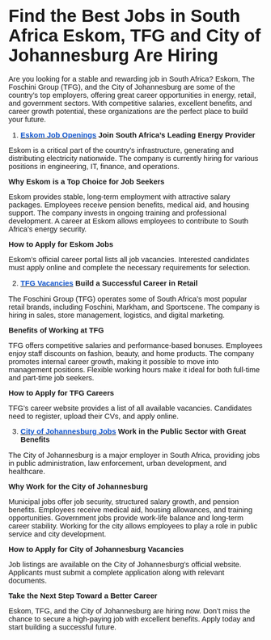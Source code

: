 <H1><span style="font-size:26pt;font-family:Arial,sans-serif;">Find the Best Jobs in South Africa Eskom, TFG and City of Johannesburg Are Hiring</span></H1>
<p><span style="font-size:11pt;font-family:Arial,sans-serif;">Are you looking for a stable and rewarding job in South Africa? Eskom, The Foschini Group (TFG), and the City of Johannesburg are some of the country&rsquo;s top employers, offering great career opportunities in energy, retail, and government sectors. With competitive salaries, excellent benefits, and career growth potential, these organizations are the perfect place to build your future.</span></p>
<ol>
    <li style="list-style-type:decimal;font-size:11pt;font-family:Arial,sans-serif;">
        <p><a href="https://eskomvacanciesregistration.entryleveljobs.co.za/"><strong><u><span style="color:#1155cc;font-size:11pt;font-family:Arial,sans-serif;">Eskom Job Openings</span></u></strong></a><strong><span style="font-size:11pt;font-family:Arial,sans-serif;">&nbsp;Join South Africa&rsquo;s Leading Energy Provider</span></strong></p>
    </li>
</ol>
<p><span style="font-size:11pt;font-family:Arial,sans-serif;">Eskom is a critical part of the country&rsquo;s infrastructure, generating and distributing electricity nationwide. The company is currently hiring for various positions in engineering, IT, finance, and operations.</span></p>
<p><strong><span style="font-size:11pt;font-family:Arial,sans-serif;">Why Eskom is a Top Choice for Job Seekers</span></strong></p>
<p><span style="font-size:11pt;font-family:Arial,sans-serif;">Eskom provides stable, long-term employment with attractive salary packages. Employees receive pension benefits, medical aid, and housing support. The company invests in ongoing training and professional development. A career at Eskom allows employees to contribute to South Africa&rsquo;s energy security.</span></p>
<p><strong><span style="font-size:11pt;font-family:Arial,sans-serif;">How to Apply for Eskom Jobs</span></strong></p>
<p><span style="font-size:11pt;font-family:Arial,sans-serif;">Eskom&rsquo;s official career portal lists all job vacancies. Interested candidates must apply online and complete the necessary requirements for selection.</span></p>
<ol start="2">
    <li style="list-style-type:decimal;font-size:11pt;font-family:Arial,sans-serif;">
        <p><a href="https://tfgcareersregister.co.za/"><strong><u><span style="color:#1155cc;font-size:11pt;font-family:Arial,sans-serif;">TFG Vacancies</span></u></strong></a><strong><span style="font-size:11pt;font-family:Arial,sans-serif;">&nbsp;Build a Successful Career in Retail</span></strong></p>
    </li>
</ol>
<p><span style="font-size:11pt;font-family:Arial,sans-serif;">The Foschini Group (TFG) operates some of South Africa&rsquo;s most popular retail brands, including Foschini, Markham, and Sportscene. The company is hiring in sales, store management, logistics, and digital marketing.</span></p>
<p><strong><span style="font-size:11pt;font-family:Arial,sans-serif;">Benefits of Working at TFG</span></strong></p>
<p><span style="font-size:11pt;font-family:Arial,sans-serif;">TFG offers competitive salaries and performance-based bonuses. Employees enjoy staff discounts on fashion, beauty, and home products. The company promotes internal career growth, making it possible to move into management positions. Flexible working hours make it ideal for both full-time and part-time job seekers.</span></p>
<p><strong><span style="font-size:11pt;font-family:Arial,sans-serif;">How to Apply for TFG Careers</span></strong></p>
<p><span style="font-size:11pt;font-family:Arial,sans-serif;">TFG&rsquo;s career website provides a list of all available vacancies. Candidates need to register, upload their CVs, and apply online.</span></p>
<ol start="3">
    <li style="list-style-type:decimal;font-size:11pt;font-family:Arial,sans-serif;">
        <p><a href="https://cityofjohannesburgvacancies.co.za/"><strong><u><span style="color:#1155cc;font-size:11pt;font-family:Arial,sans-serif;">City of Johannesburg Jobs</span></u></strong></a><strong><span style="font-size:11pt;font-family:Arial,sans-serif;">&nbsp;Work in the Public Sector with Great Benefits</span></strong></p>
    </li>
</ol>
<p><span style="font-size:11pt;font-family:Arial,sans-serif;">The City of Johannesburg is a major employer in South Africa, providing jobs in public administration, law enforcement, urban development, and healthcare.</span></p>
<p><strong><span style="font-size:11pt;font-family:Arial,sans-serif;">Why Work for the City of Johannesburg</span></strong></p>
<p><span style="font-size:11pt;font-family:Arial,sans-serif;">Municipal jobs offer job security, structured salary growth, and pension benefits. Employees receive medical aid, housing allowances, and training opportunities. Government jobs provide work-life balance and long-term career stability. Working for the city allows employees to play a role in public service and city development.</span></p>
<p><strong><span style="font-size:11pt;font-family:Arial,sans-serif;">How to Apply for City of Johannesburg Vacancies</span></strong></p>
<p><span style="font-size:11pt;font-family:Arial,sans-serif;">Job listings are available on the City of Johannesburg&rsquo;s official website. Applicants must submit a complete application along with relevant documents.</span></p>
<p><strong><span style="font-size:11pt;font-family:Arial,sans-serif;">Take the Next Step Toward a Better Career</span></strong></p>
<p><span style="font-size:11pt;font-family:Arial,sans-serif;">Eskom, TFG, and the City of Johannesburg are hiring now. Don&rsquo;t miss the chance to secure a high-paying job with excellent benefits. Apply today and start building a successful future.</span><span style="font-size:11pt;font-family:Arial,sans-serif;"><br></span></p>
